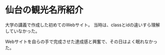 # 仙台の観光名所紹介

大学の講義で作成した初めてのWebサイト。
当時は、classとidの違いすら理解していなかった。

Webサイトを自らの手で完成させた達成感と興奮で、その日はよく眠れなかった。
